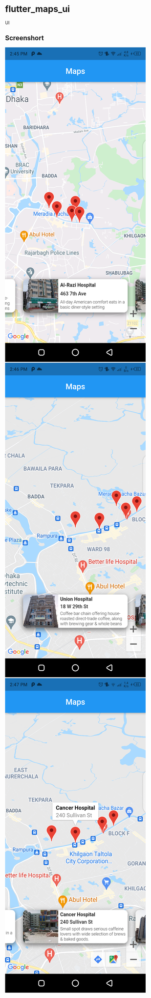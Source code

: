 # flutter_maps_ui

UI

## Screenshort

<img src="./flutter_01.png">
<img src="./flutter_02.png">
<img src="./flutter_03.png">